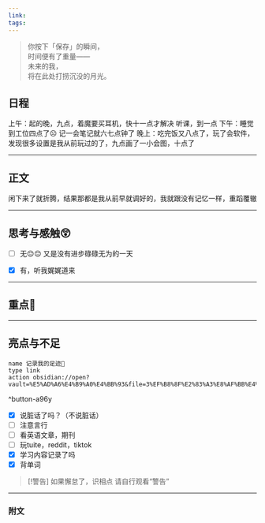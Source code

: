 ```yaml
---
link: 
tags:
---
```


> 你按下「保存」的瞬间，  
> 时间便有了重量——  
> 未来的我，  
> 将在此处打捞沉没的月光。  


## 日程
上午：起的晚，九点，着魔要买耳机，快十一点才解决
听课，到一点
下午：睡觉到工位四点了☹️
记一会笔记就六七点钟了
晚上：吃完饭又八点了，玩了会软件，发现很多设置是我从前玩过的了，九点画了一小会图，十点了

---

## 正文
闲下来了就折腾，结果那都是我从前早就调好的，我就跟没有记忆一样，重蹈覆辙


---
## 思考与感触😲
- [ ] 无😔😔
 又是没有进步碌碌无为的一天
- [x] 有，听我娓娓道来


---
## 重点🦊


---
## 亮点与不足
```button
name 记录我的足迹👣
type link
action obsidian://open?vault=%E5%AD%A6%E4%B9%A0%E4%BB%93&file=3%EF%B8%8F%E2%83%A3%E8%AF%BB%E4%B8%87%E5%8D%B7%E4%B9%A6%2F2.%E5%AD%A6%E4%B9%A0%2F%E8%8B%B1%E8%AF%AD%2F%E8%AE%B0%E5%BD%95
```
^button-a96y
- [x] 说脏话了吗？（不说脏话）
- [ ] 注意言行
- [ ] 看英语文章，期刊
- [ ] 玩tuite，reddit，tiktok
- [x] 学习内容记录了吗
- [x] 背单词

> [!警告]
> 如果懈怠了，识相点
> 请自行观看“警告”

---
### 附文


